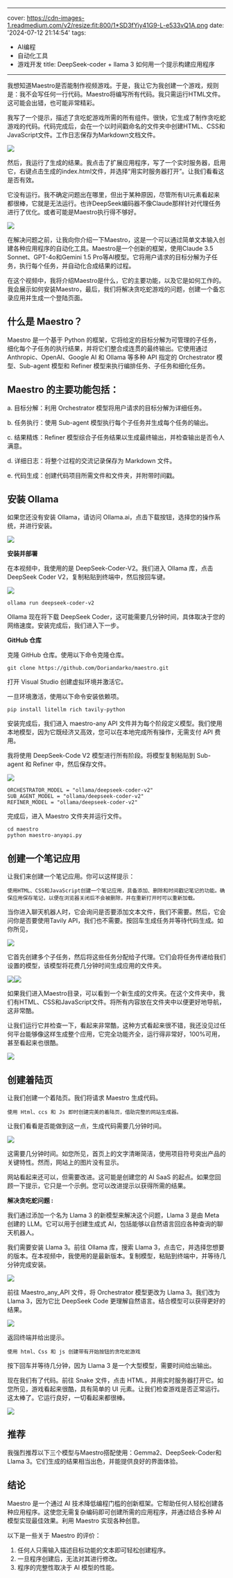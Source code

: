 
---
cover: https://cdn-images-1.readmedium.com/v2/resize:fit:800/1*SD3fYiy41G9-L-e533vQ1A.png
date: '2024-07-12 21:14:54'
tags:
  - AI编程
  - 自动化工具
  - 游戏开发
title: DeepSeek-coder + llama 3 如何用一个提示构建应用程序

---




我想知道Maestro是否能制作视频游戏。于是，我让它为我创建一个游戏，规则是：我不会写任何一行代码。Maestro将编写所有代码。我只需运行HTML文件。这可能会出错，也可能非常精彩。

我写了一个提示，描述了贪吃蛇游戏所需的所有组件。很快，它生成了制作贪吃蛇游戏的代码。代码完成后，会在一个以时间戳命名的文件夹中创建HTML、CSS和JavaScript文件。工作日志保存为Markdown文档文件。

![](https://cdn-images-1.readmedium.com/v2/resize:fit:800/1*tSNaNJ7SkLjWEfIJF4gkPw.png)

然后，我运行了生成的结果。我点击了扩展应用程序，写了一个实时服务器，启用它，右键点击生成的index.html文件，并选择“用实时服务器打开”。让我们看看这是否有效。



它没有运行。我不确定问题出在哪里，但出于某种原因，尽管所有UI元素看起来都很棒，它就是无法运行。也许DeepSeek编码器不像Claude那样针对代理任务进行了优化。或者可能是Maestro执行得不够好。

![](https://cdn-images-1.readmedium.com/v2/resize:fit:800/1*RF1Q9MZvTLY7kQuBNL_K3g.png)

在解决问题之前，让我向你介绍一下Maestro，这是一个可以通过简单文本输入创建各种应用程序的自动化工具。Maestro是一个创新的框架，使用Claude 3.5 Sonnet、GPT-4o和Gemini 1.5 Pro等AI模型。它将用户请求的目标分解为子任务，执行每个任务，并自动化合成结果的过程。

在这个视频中，我将介绍Maestro是什么，它的主要功能，以及它是如何工作的。我会展示如何安装Maestro，最后，我们将解决贪吃蛇游戏的问题，创建一个备忘录应用并生成一个登陆页面。



## 什么是 Maestro？

Maestro 是一个基于 Python 的框架，它将给定的目标分解为可管理的子任务，细化每个子任务的执行结果，并将它们整合成连贯的最终输出。它使用通过 Anthropic、OpenAI、Google AI 和 Ollama 等多种 API 指定的 Orchestrator 模型、Sub-agent 模型和 Refiner 模型来执行编排任务、子任务和细化任务。

## Maestro 的主要功能包括：

a. 目标分解：利用 Orchestrator 模型将用户请求的目标分解为详细任务。

b. 任务执行：使用 Sub-agent 模型执行每个子任务并生成每个任务的输出。

c. 结果精炼：Refiner 模型综合子任务结果以生成最终输出，并检查输出是否令人满意。

d. 详细日志：将整个过程的交流记录保存为 Markdown 文件。

e. 代码生成：创建代码项目所需文件和文件夹，并附带时间戳。



## 安装 Ollama

如果您还没有安装 Ollama，请访问 Ollama.ai，点击下载按钮，选择您的操作系统，并进行安装。

![](https://cdn-images-1.readmedium.com/v2/resize:fit:800/1*7Yh54k1Ml69Y8RoVOXNf4A.png)

**安装并部署**

在本视频中，我使用的是 DeepSeek-Coder-V2。我们进入 Ollama 库，点击 DeepSeek Coder V2，复制粘贴到终端中，然后按回车键。

![](https://cdn-images-1.readmedium.com/v2/resize:fit:800/1*YCEBAFjmuhbooSjMdcSJfQ.png)

```
ollama run deepseek-coder-v2
```

Ollama 现在将下载 DeepSeek Coder，这可能需要几分钟时间，具体取决于您的网络速度。安装完成后，我们进入下一步。

**GitHub 仓库**

克隆 GitHub 仓库。使用以下命令克隆仓库。

```
git clone https://github.com/Doriandarko/maestro.git
```

打开 Visual Studio 创建虚拟环境并激活它。

一旦环境激活，使用以下命令安装依赖项。

```
pip install litellm rich tavily-python
```

安装完成后，我们进入 maestro-any API 文件并为每个阶段定义模型。我们使用本地模型，因为它既经济又高效，您可以在本地完成所有操作，无需支付 API 费用。

我将使用 DeepSeek-Code V2 模型进行所有阶段。将模型复制粘贴到 Sub-agent 和 Refiner 中，然后保存文件。

![](https://cdn-images-1.readmedium.com/v2/resize:fit:800/1*FTXjm1VA37OlOPh3Tkhbag.png)

```
ORCHESTRATOR_MODEL = "ollama/deepseek-coder-v2"
SUB_AGENT_MODEL = "ollama/deepseek-coder-v2"
REFINER_MODEL = "ollama/deepseek-coder-v2"
```

完成后，进入 Maestro 文件夹并运行文件。

```
cd maestro
python maestro-anyapi.py
```

## 创建一个笔记应用

让我们来创建一个笔记应用。你可以这样提示：

```
使用HTML、CSS和JavaScript创建一个笔记应用，具备添加、删除和时间戳记笔记的功能。确保应用保存笔记，以便在浏览器关闭后不会被删除，并在重新打开时可以重新加载。
```

当你进入聊天机器人时，它会询问是否要添加文本文件，我们不需要。然后，它会问你是否要使用Tavily API，我们也不需要。按回车生成任务并等待代码生成。如你所见，

![](https://cdn-images-1.readmedium.com/v2/resize:fit:800/1*h_PXrwp80WWTZ-eF8xc5dA.png)

它首先创建多个子任务，然后将这些任务分配给子代理。它们会将任务传递给我们设置的模型，该模型将花费几分钟时间生成应用的文件夹。

![](https://cdn-images-1.readmedium.com/v2/resize:fit:800/1*-EZ-gprYbTSSaglDTvHZTA.png)![](https://cdn-images-1.readmedium.com/v2/resize:fit:800/1*8Y3YRCxSXeBMISQLrgTY2Q.png)

如果我们进入Maestro目录，可以看到一个新生成的文件夹。在这个文件夹中，我们有HTML、CSS和JavaScript文件。将所有内容放在文件夹中以便更好地导航，这非常酷。

让我们运行它并检查一下，看起来非常酷，这种方式看起来很不错，我还没见过任何平台能够像这样生成整个应用，它完全功能齐全，运行得非常好，100%可用，甚至看起来也很酷。

![](https://cdn-images-1.readmedium.com/v2/resize:fit:800/1*4SYj_NWuO95-3WC0TsoN9g.png)

## 创建着陆页

让我们创建一个着陆页。我们将请求 Maestro 生成代码。

```
使用 Html、ccs 和 Js 即时创建完美的着陆页，借助完整的网站生成器。
```

让我们看看是否能做到这一点，生成代码需要几分钟时间。

![](https://cdn-images-1.readmedium.com/v2/resize:fit:800/1*rzPoC0zTQuKWBP3MfFL8Lw.png)

这需要几分钟时间。如您所见，首页上的文字清晰简洁，使用项目符号突出产品的关键特性。然而，网站上的图片没有显示。

网站看起来还可以，但需要改进。这可能是创建您的 AI SaaS 的起点。如果您回顾一下提示，它只是一个示例。您可以改进提示以获得所需的结果。

**解决贪吃蛇问题 :**

我们通过添加一个名为 Llama 3 的新模型来解决这个问题，Llama 3 是由 Meta 创建的 LLM。它可以用于创建生成式 AI，包括能够以自然语言回应各种查询的聊天机器人。

我们需要安装 Llama 3。前往 Ollama 库，搜索 Llama 3，点击它，并选择您想要的版本。在本视频中，我使用的是最新版本。复制模型，粘贴到终端中，并等待几分钟完成安装。

![](https://cdn-images-1.readmedium.com/v2/resize:fit:800/1*0ZHCsoxEOdQZz80x0s5EbA.png)

前往 Maestro\_any\_API 文件，将 Orchestrator 模型更改为 Llama 3。我们改为 Llama 3，因为它比 DeepSeek Code 更理解自然语言。结合模型可以获得更好的结果。

![](https://cdn-images-1.readmedium.com/v2/resize:fit:800/1*bgCZiYJLE2zCVtLiU7aXgA.png)

返回终端并给出提示。

```
使用 html、Css 和 js 创建带有开始按钮的贪吃蛇游戏
```

按下回车并等待几分钟，因为 Llama 3 是一个大型模型，需要时间给出输出。

现在我们有了代码。前往 Snake 文件，点击 HTML，并用实时服务器打开它。如您所见，游戏看起来很酷，具有简单的 UI 元素。让我们检查游戏是否正常运行。这太棒了。它运行良好，一切看起来都很棒。

![](https://cdn-images-1.readmedium.com/v2/resize:fit:800/1*X2xpwA86mEU5J4V-_eMLeA.png)

## 推荐

我强烈推荐以下三个模型与Maestro搭配使用：Gemma2、DeepSeek-Coder和Llama 3。它们生成的结果相当出色，并能提供良好的界面体验。

## 结论

Maestro 是一个通过 AI 技术降低编程门槛的创新框架。它帮助任何人轻松创建各种应用程序。这使您无需复杂编码即可创建所需的应用程序，并通过结合多种 AI 模型实现最佳效果。利用 Maestro 实现各种创意。

以下是一些关于 Maestro 的评价：

1. 任何人只需输入描述目标功能的文本即可轻松创建程序。
2. 一旦程序创建后，无法对其进行修改。
3. 程序的完整性取决于 AI 模型的性能。

